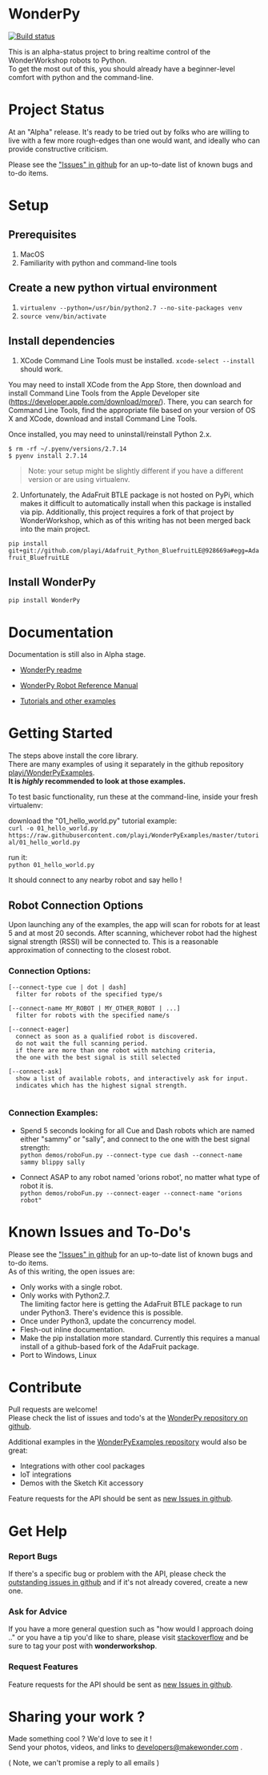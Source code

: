 # WonderPy
[![Build status](https://travis-ci.org/playi/WonderPy.svg?master)](https://travis-ci.org/playi)

This is an alpha-status project to bring realtime control of the WonderWorkshop robots to Python.  
To get the most out of this, you should already have a beginner-level comfort with python and the command-line.
# Project Status
At an "Alpha" release. It's ready to be tried out by folks who are willing to live with a few more rough-edges than one would want, and ideally who can provide constructive criticism.  

Please see the ["Issues" in github](https://github.com/playi/WonderPy/issues) for an up-to-date list of known bugs and to-do items.  

# Setup
## Prerequisites
1. MacOS
2. Familiarity with python and command-line tools

## Create a new python virtual environment
1. `virtualenv --python=/usr/bin/python2.7 --no-site-packages venv`
2. `source venv/bin/activate`

## Install dependencies
1. XCode Command Line Tools must be installed. `xcode-select --install` should work.

You may need to install XCode from the App Store, then download and install Command Line Tools from the Apple Developer site (https://developer.apple.com/download/more/). There, you can search for Command Line Tools, find the appropriate file based on your version of OS X and XCode, download and install Command Line Tools.

Once installed, you may need to uninstall/reinstall Python 2.x.

```
$ rm -rf ~/.pyenv/versions/2.7.14
$ pyenv install 2.7.14
```

> Note: your setup might be slightly different if you have a different version or are using virtualenv.

2. Unfortunately, the AdaFruit BTLE package is not hosted on PyPi, which makes it difficult to automatically install when this package is installed via pip. Additionally, this project requires a fork of that project by WonderWorkshop, which as of this writing has not been merged back into the main project.

`pip install git+git://github.com/playi/Adafruit_Python_BluefruitLE@928669a#egg=Adafruit_BluefruitLE`

## Install WonderPy
`pip install WonderPy`

# Documentation
Documentation is still also in Alpha stage.

* [WonderPy readme](https://github.com/playi/WonderPy/blob/master/README.md)

* [WonderPy Robot Reference Manual](https://github.com/playi/WonderPy/blob/master/doc/WonderPy.md)

* [Tutorials and other examples](https://github.com/playi/WonderPyExamples)

# Getting Started
The steps above install the core library.  
There are many examples of using it separately in the github repository [playi/WonderPyExamples](https://github.com/playi/WonderPyExamples).  
**It is *highly* recommended to look at those examples.**

To test basic functionality, run these at the command-line, inside your fresh virtualenv:  

download the "01\_hello\_world.py" tutorial example:  
```curl -o 01_hello_world.py https://raw.githubusercontent.com/playi/WonderPyExamples/master/tutorial/01_hello_world.py```  

run it:  
```python 01_hello_world.py```

It should connect to any nearby robot and say hello !

## Robot Connection Options
Upon launching any of the examples, the app will scan for robots for at least 5 and at most 20 seconds.  After scanning, whichever robot had the highest signal strength (RSSI) will be connected to.  This is a reasonable approximation of connecting to the closest robot.

### Connection Options:
```
[--connect-type cue | dot | dash]
  filter for robots of the specified type/s

[--connect-name MY_ROBOT | MY_OTHER_ROBOT | ...]
  filter for robots with the specified name/s
  
[--connect-eager]
  connect as soon as a qualified robot is discovered.  
  do not wait the full scanning period.
  if there are more than one robot with matching criteria,
  the one with the best signal is still selected
  
[--connect-ask]  
  show a list of available robots, and interactively ask for input.
  indicates which has the highest signal strength.
  
``` 

### Connection  Examples:
* Spend 5 seconds looking for all Cue and Dash robots which are named either "sammy" or "sally", and connect to the one with the best signal strength:  
`python demos/roboFun.py --connect-type cue dash --connect-name sammy blippy sally`  

* Connect ASAP to any robot named 'orions robot', no matter what type of robot it is.  
`python demos/roboFun.py --connect-eager --connect-name "orions robot"`  

# Known Issues and To-Do's
Please see the ["Issues" in github](https://github.com/playi/WonderPy/issues) for an up-to-date list of known bugs and to-do items.  
As of this writing, the open issues are:

* Only works with a single robot.
* Only works with Python2.7.  
  The limiting factor here is getting the AdaFruit BTLE package to run under Python3. There's evidence this is possible.
* Once under Python3, update the concurrency model.
* Flesh-out inline documentation.
* Make the pip installation more standard.
  Currently this requires a manual install of a github-based fork of the AdaFruit package.
* Port to Windows, Linux

# Contribute
Pull requests are welcome!  
Please check the list of issues and todo's at the [WonderPy repository on github](https://github.com/playi/WonderPy/issues).  

Additional examples in the [WonderPyExamples repository](https://github.com/WonderPyExamples) would also be great:

* Integrations with other cool packages
* IoT integrations
* Demos with the Sketch Kit accessory

Feature requests for the API should be sent as [new Issues in github](https://github.com/playi/WonderPy/issues).  

# Get Help
### Report Bugs
If there's a specific bug or problem with the API, please check the [outstanding issues in github](https://github.com/playi/WonderPy/issues) and if it's not already covered, create a new one.  

### Ask for Advice
If you have a more general question such as "how would I approach doing .." or you have a tip you'd like to share, please visit [stackoverflow](https://stackoverflow.com/) and be sure to tag your post with **wonderworkshop**.

### Request Features
Feature requests for the API should be sent as [new Issues in github](https://github.com/playi/WonderPy/issues).  


# Sharing your work ?
Made something cool ? We'd love to see it !  
Send your photos, videos, and links to developers@makewonder.com .

( Note, we can't promise a reply to all emails )

